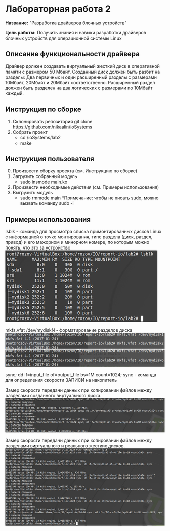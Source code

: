 # Лабораторная работа 2

**Название:** "Разработка драйверов блочных устройств"

**Цель работы:** Получить знания и навыки разработки драйверов блочных устройств для операционной системы Linux

## Описание функциональности драйвера

Драйвер должен создавать виртуальный жесткий диск в оперативной  памяти с размером 50 Мбайт. 
Созданный диск должен быть разбит на разделы: Два первичных и один расширенный разделы с размерами  10Мбайт, 20Мбайт и 20Мбайт соответственно. Расширенный  раздел должен быть разделен на два логических с размерами  по 10Мбайт каждый. 

## Инструкция по сборке

1. Склонировать репозиторий
    git clone https://github.com/nikaalin/ioSystems 
2. Собрать проект
    - cd /ioSystems/lab2
    - make

## Инструкция пользователя

0. Произвести сборку проекта (см. Инструкцию по сборке)
1. Загрузить собранный модуль
    - sudo insmode main.ko
2. Произвести необходимые действия (см. Примеры использования)
3. Выгрузить модуль
    - sudo rmmode main
*Примечание: чтобы не писать sudo, можно вызвать команду sudo -i

## Примеры использования
lsblk - команда для просмотра списка примонтированных дисков Linux  с информацией о точке монтирования, типе раздела (диск, раздел, привод) и его мажорном и минорном номере, по которым можно понять, что это за устройство
![](./1.jpg)

mkfs.vfat /dev/mydiskN - форматирование разделов диска
![](./2.jpg)
![](./3.jpg)

sync; dd if=input_file of=output_file bs=1M count=1024; sync - команда для определения скорости ЗАПИСИ на накопитель

Замер скорости передачи данных при копировании файлов между разделами созданного виртуального диска. 
![](./4.jpg)

Замер скорости передачи данных при копировании файлов между разделами виртуального и реального жестких дисков. 
![](./5.jpg)
